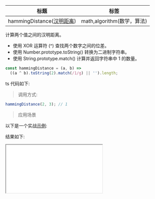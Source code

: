 | 标题                                                                                                  | 标签                       |
| ----------------------------------------------------------------------------------------------------- | -------------------------- |
| hammingDistance([汉明距离](https://baike.baidu.com/item/%E6%B1%89%E6%98%8E%E8%B7%9D%E7%A6%BB/475174)) | math,algorithm(数学，算法) |

计算两个值之间的汉明距离。

- 使用 XOR 运算符 (^) 查找两个数字之间的位差。
- 使用 Number.prototype.toString() 转换为二进制字符串。
- 使用 String.prototype.match() 计算并返回字符串中 1 的数量。

```js
const hammingDistance = (a, b) =>
  ((a ^ b).toString(2).match(/1/g) || '').length;
```

ts 代码如下:

<div class="code-editor" data-url="codes/javascript/ts/hamming-distance.ts" data-language="typescript"></div>

> 调用方式:

```js
hammingDistance(2, 3); // 1
```

> 应用场景

以下是一个实战<a href="codes/javascript/html/hamming-distance.html" target="_blank" rel="noopener noreferrer">示例</a>:

<div class="code-editor" data-url="codes/javascript/html/hamming-distance.html" data-language="html"></div>

结果如下:

<iframe src="codes/javascript/html/hamming-distance.html"></iframe>
